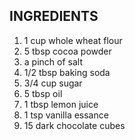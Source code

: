 ## INGREDIENTS

 1.  1 cup whole wheat flour
 2.  5 tbsp cocoa powder
 3.  a pinch of salt
 4.  1/2 tbsp baking soda
 5.  3/4 cup sugar
 6.  5 tbsp oil
 7.  1 tbsp lemon juice
 8.  1 tsp vanilla essance
 9.  15 dark chocolate cubes
